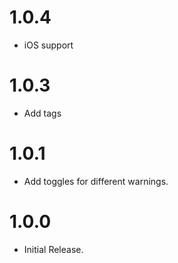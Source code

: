 # 1.0.4
- iOS support

# 1.0.3
- Add tags

# 1.0.1
- Add toggles for different warnings.

# 1.0.0
- Initial Release.
